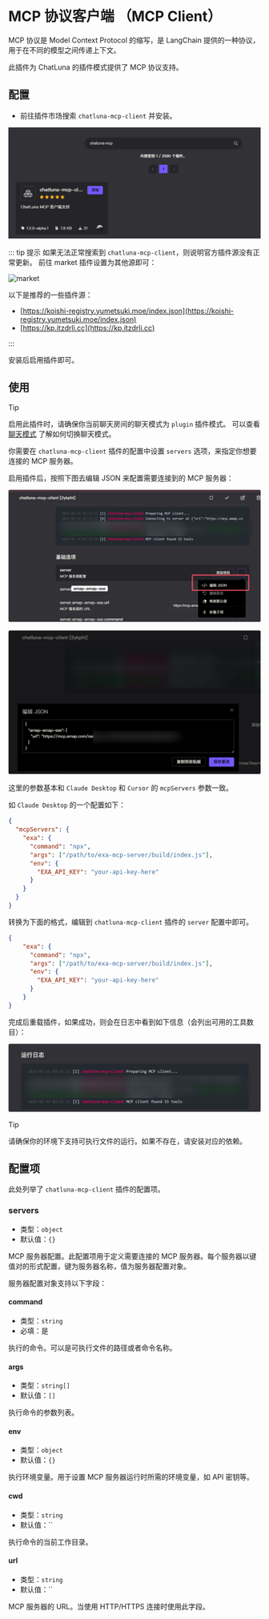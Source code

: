 # MCP 协议客户端 （MCP Client）

MCP 协议是 Model Context Protocol 的缩写，是 LangChain 提供的一种协议，用于在不同的模型之间传递上下文。

此插件为 ChatLuna 的插件模式提供了 MCP 协议支持。

## 配置

* 前往插件市场搜索 `chatluna-mcp-client` 并安装。

![alt text](../../public/images/image-84.png)

::: tip 提示
如果无法正常搜索到 `chatluna-mcp-client`，则说明官方插件源没有正常更新。
前往 market 插件设置为其他源即可：

![market](../../public/images/markethuanyuan.png)

以下是推荐的一些插件源：

- [https://koishi-registry.yumetsuki.moe/index.json](https://koishi-registry.yumetsuki.moe/index.json)
- [https://kp.itzdrli.cc](https://kp.itzdrli.cc)

:::

安装后启用插件即可。

## 使用

> [!TIP]
> 启用此插件时，请确保你当前聊天房间的聊天模式为 `plugin` 插件模式。
> 可以查看 [聊天模式](../../guide/chat-chain/chat-mode.md) 了解如何切换聊天模式。

你需要在 `chatluna-mcp-client` 插件的配置中设置 `servers` 选项，来指定你想要连接的 MCP 服务器。

启用插件后，按照下图去编辑 JSON 来配置需要连接到的 MCP 服务器：

![alt text](../../public/images/image-85.png)

![alt text](../../public/images/image-86.png)

这里的参数基本和 `Claude Desktop` 和 `Cursor` 的 `mcpServers` 参数一致。

如 `Claude Desktop` 的一个配置如下：

```json
{
  "mcpServers": {
    "exa": {
      "command": "npx",
      "args": ["/path/to/exa-mcp-server/build/index.js"],
      "env": {
        "EXA_API_KEY": "your-api-key-here"
      }
    }
  }
}
```

转换为下面的格式，编辑到 `chatluna-mcp-client` 插件的 `server` 配置中即可。

```json
{
    "exa": {
      "command": "npx",
      "args": ["/path/to/exa-mcp-server/build/index.js"],
      "env": {
        "EXA_API_KEY": "your-api-key-here"
      }
    }
}
```

完成后重载插件，如果成功，则会在日志中看到如下信息（会列出可用的工具数目）：

![alt text](../../public/images/image-87.png)

> [!TIP]
> 请确保你的环境下支持可执行文件的运行。如果不存在，请安装对应的依赖。

## 配置项

此处列举了 `chatluna-mcp-client` 插件的配置项。

### servers

* 类型：`object`
* 默认值：`{}`

MCP 服务器配置。此配置项用于定义需要连接的 MCP 服务器。每个服务器以键值对的形式配置，键为服务器名称，值为服务器配置对象。

服务器配置对象支持以下字段：

#### command

* 类型：`string`
* 必填：是

执行的命令。可以是可执行文件的路径或者命令名称。

#### args

* 类型：`string[]`
* 默认值：`[]`

执行命令的参数列表。

#### env

* 类型：`object`
* 默认值：`{}`

执行环境变量。用于设置 MCP 服务器运行时所需的环境变量，如 API 密钥等。

#### cwd

* 类型：`string`
* 默认值：``

执行命令的当前工作目录。

#### url

* 类型：`string`
* 默认值：``

MCP 服务器的 URL。当使用 HTTP/HTTPS 连接时使用此字段。

